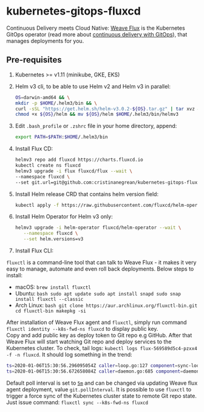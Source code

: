 # kubernetes-gitops-fluxcd
Continuous Delivery meets Cloud Native: [Weave Flux](https://github.com/fluxcd/flux) is the Kubernetes GitOps operator (read more about [continuous delivery with GitOps](https://www.weave.works/technologies/gitops/)), that manages deployments for you.

## Pre-requisites 

1. Kubernetes >= v1.11 (minikube, GKE, EKS)
2. Helm v3 cli, to be able to use Helm v2 and Helm v3 in parallel:
    ```bash
    OS=darwin-amd64 && \
    mkdir -p $HOME/.helm3/bin && \
    curl -sSL "https://get.helm.sh/helm-v3.0.2-${OS}.tar.gz" | tar xvz && \
    chmod +x ${OS}/helm && mv ${OS}/helm $HOME/.helm3/bin/helmv3
    ```
3. Edit `.bash_profile` or `.zshrc` file in your home directory, append:
    ```bash
    export PATH=$PATH:$HOME/.helm3/bin
    ```
4. Install Flux CD:
    ```bash
    helmv3 repo add fluxcd https://charts.fluxcd.io
    kubectl create ns fluxcd
    helmv3 upgrade -i flux fluxcd/flux --wait \
    --namespace fluxcd \
    --set git.url=git@github.com:cristinanegrean/kubernetes-gitops-fluxcd.git
    ```
 
5. Install Helm release CRD that contains helm version field:
    ```bash 
    kubectl apply -f https://raw.githubusercontent.com/fluxcd/helm-operator/master/deploy/flux-helm-release-crd.yaml
    ```

6. Install Helm Operator for Helm v3 only:
    ```bash
    helmv3 upgrade -i helm-operator fluxcd/helm-operator --wait \
       --namespace fluxcd \
       --set helm.versions=v3
    ```
   
7. Install Flux CLI:

`fluxctl` is a command-line tool that can talk to Weave Flux - it makes it very easy to manage, automate and even roll back deployments.
Below steps to install:
* macOS: `brew install fluxctl`
* Ubuntu: ```bash
          sudo apt update
          sudo apt install snapd
          sudo snap install fluxctl --classic
          ```
* Arch Linux: ```bash
              git clone https://aur.archlinux.org/fluxctl-bin.git
              cd fluxctl-bin
              makepkg -si
              ```

After installation of Weave Flux agent and `fluxctl`, simply run command `fluxctl identity --k8s-fwd-ns fluxcd` to display public key.  
Copy and add public key as deploy token to Git repo e.g GitHub. After that Weave Flux  will start watching Git repo and deploy services to the Kubernetes cluster. 
To check, tail logs: `kubectl logs flux-569589d5c4-pzxx4  -f -n fluxcd`. It should log something in the trend:
```bash
ts=2020-01-06T15:30:56.296095054Z caller=loop.go:127 component=sync-loop event=refreshed url=ssh://git@github.com/cristinanegrean/kubernetes-gitops-fluxcd.git branch=master HEAD=54e0341ae0de9e7bf2d97da8e12e207803d35b1d
ts=2020-01-06T15:30:56.672658084Z caller=daemon.go:685 component=daemon event="Sync: 54e0341, no workloads changed" logupstream=false
```
Default poll interval is set to [`5m`](https://github.com/fluxcd/helm-operator/blob/master/chart/helm-operator/values.yaml) and can be changed via updating Weave flux agent deployment, value `git.pollInterval`.
It is possible to use `fluxctl` to trigger a force sync of the Kubernetes cluster state to remote Git repo state. Just issue command: `fluxctl sync --k8s-fwd-ns fluxcd`
